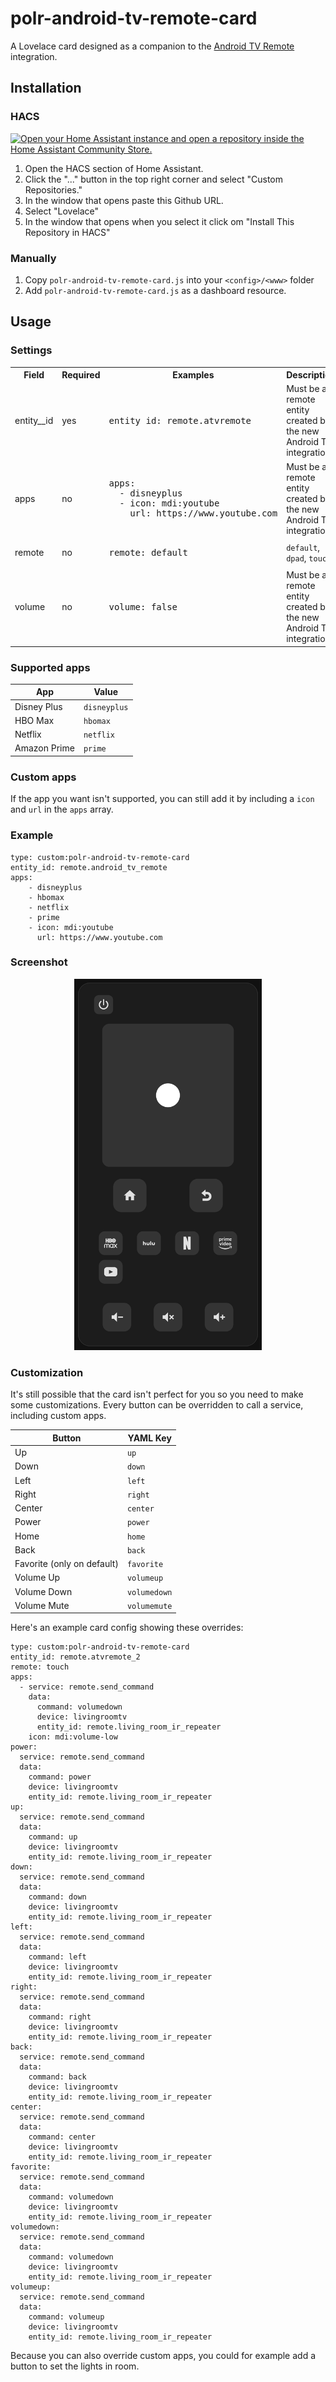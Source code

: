 # polr-android-tv-remote-card

A Lovelace card designed as a companion to the [Android TV Remote](https://www.home-assistant.io/integrations/androidtv_remote/) integration.

## Installation

### HACS

[![Open your Home Assistant instance and open a repository inside the Home Assistant Community Store.](https://my.home-assistant.io/badges/hacs_repository.svg)](https://my.home-assistant.io/redirect/hacs_repository/?repository=polr-android-tv-remote-card&category=Lovelace&owner=pathofleastresistor)

1. Open the HACS section of Home Assistant.
2. Click the "..." button in the top right corner and select "Custom Repositories."
3. In the window that opens paste this Github URL.
4. Select "Lovelace"
5. In the window that opens when you select it click om "Install This Repository in HACS"

### Manually

1. Copy `polr-android-tv-remote-card.js` into your `<config>/<www>` folder
2. Add `polr-android-tv-remote-card.js` as a dashboard resource.

## Usage

### Settings

<table>
    <tr>
        <th>Field</th>
        <th>Required</th>
        <th>Examples</th>
        <th>Description</th>
    </tr>
    <tr>
        <td>entity__id</td>
        <td>yes</td>
        <td>
<pre>
entity_id: remote.atvremote
</pre>
        </td>
        <td>Must be a remote entity created by the new Android TV integration</td>
    </tr>
    <tr>
        <td>apps</td>
        <td>no</td>
        <td>
<pre>
apps:
  - disneyplus
  - icon: mdi:youtube
    url: https://www.youtube.com
</pre>
        </td>
        <td>Must be a remote entity created by the new Android TV integration</td>
    </tr>
    <tr>
        <td>remote</td>
        <td>no</td>
        <td>
<pre>
remote: default
</pre>
        </td>
        <td><code>default</code>, <code>dpad</code>, <code>touch</code></td>
    </tr>
    <tr>
        <td>volume</td>
        <td>no</td>
        <td>
<pre>
volume: false
</pre>
        </td>
        <td>Must be a remote entity created by the new Android TV integration</td>
    </tr>
</table>

### Supported apps

| App          | Value        |
| ------------ | ------------ |
| Disney Plus  | `disneyplus` |
| HBO Max      | `hbomax`     |
| Netflix      | `netflix`    |
| Amazon Prime | `prime`      |

### Custom apps

If the app you want isn't supported, you can still add it by including a `icon` and `url` in the `apps` array.

### Example

```
type: custom:polr-android-tv-remote-card
entity_id: remote.android_tv_remote
apps:
    - disneyplus
    - hbomax
    - netflix
    - prime
    - icon: mdi:youtube
      url: https://www.youtube.com
```

### Screenshot

<p align="center">
  <img width="300" src="images/touchpad-dark.png">
</p>

### Customization

It's still possible that the card isn't perfect for you so you need to make some customizations. Every button can be overridden to call a service, including custom apps.

| Button                     | YAML Key     |
| -------------------------- | ------------ |
| Up                         | `up`         |
| Down                       | `down`       |
| Left                       | `left`       |
| Right                      | `right`      |
| Center                     | `center`     |
| Power                      | `power`      |
| Home                       | `home`       |
| Back                       | `back`       |
| Favorite (only on default) | `favorite`   |
| Volume Up                  | `volumeup`   |
| Volume Down                | `volumedown` |
| Volume Mute                | `volumemute` |

Here's an example card config showing these overrides:

```
type: custom:polr-android-tv-remote-card
entity_id: remote.atvremote_2
remote: touch
apps:
  - service: remote.send_command
    data:
      command: volumedown
      device: livingroomtv
      entity_id: remote.living_room_ir_repeater
    icon: mdi:volume-low
power:
  service: remote.send_command
  data:
    command: power
    device: livingroomtv
    entity_id: remote.living_room_ir_repeater
up:
  service: remote.send_command
  data:
    command: up
    device: livingroomtv
    entity_id: remote.living_room_ir_repeater
down:
  service: remote.send_command
  data:
    command: down
    device: livingroomtv
    entity_id: remote.living_room_ir_repeater
left:
  service: remote.send_command
  data:
    command: left
    device: livingroomtv
    entity_id: remote.living_room_ir_repeater
right:
  service: remote.send_command
  data:
    command: right
    device: livingroomtv
    entity_id: remote.living_room_ir_repeater
back:
  service: remote.send_command
  data:
    command: back
    device: livingroomtv
    entity_id: remote.living_room_ir_repeater
center:
  service: remote.send_command
  data:
    command: center
    device: livingroomtv
    entity_id: remote.living_room_ir_repeater
favorite:
  service: remote.send_command
  data:
    command: volumedown
    device: livingroomtv
    entity_id: remote.living_room_ir_repeater
volumedown:
  service: remote.send_command
  data:
    command: volumedown
    device: livingroomtv
    entity_id: remote.living_room_ir_repeater
volumeup:
  service: remote.send_command
  data:
    command: volumeup
    device: livingroomtv
    entity_id: remote.living_room_ir_repeater
```

Because you can also override custom apps, you could for example add a button to set the lights in room.
